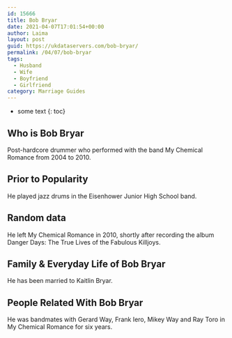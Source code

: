 ```yaml
---
id: 15666
title: Bob Bryar
date: 2021-04-07T17:01:54+00:00
author: Laima
layout: post
guid: https://ukdataservers.com/bob-bryar/
permalink: /04/07/bob-bryar
tags:
  - Husband
  - Wife
  - Boyfriend
  - Girlfriend
category: Marriage Guides
---
```


* some text
{: toc}


## Who is Bob Bryar
                  
                  
                  
Post-hardcore drummer who performed with the band My Chemical Romance from 2004 to 2010.
                  
              
            
              
            
                
                
                
## Prior to Popularity
                  
                  
                  
He played jazz drums in the Eisenhower Junior High School band.
                  
              
            
              
            
                
                
                
## Random data
                  
                  
                  
He left My Chemical Romance in 2010, shortly after recording the album Danger Days: The True Lives of the Fabulous Killjoys.
                  
              
            
              
            
                
                
                
## Family & Everyday Life of Bob Bryar
                  
                  
                  
He has been married to Kaitlin Bryar.
                  
              
            
              
            
                
                
                
## People Related With Bob Bryar
                  
                  
                  
He was bandmates with Gerard Way, Frank Iero, Mikey Way and Ray Toro in My Chemical Romance for six years.
                  
              
            
              
            
                
              
            
              
              
            
            
              
            
          
          
          